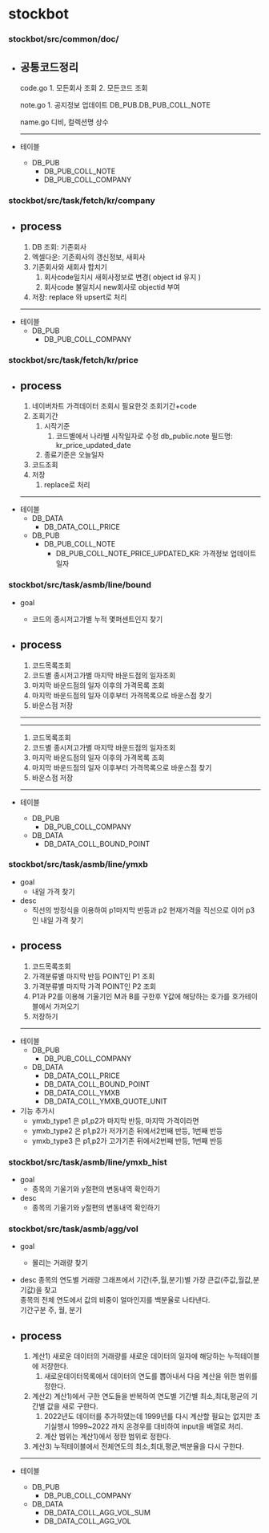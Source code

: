 # stockbot

### stockbot/src/common/doc/ 
   + 공통코드정리
      ---
      code.go
         1. 모든회사 조회
         2. 모든코드 조회

      note.go
         1. 공지정보 업데이트
            DB_PUB.DB_PUB_COLL_NOTE
      
      name.go
         디비, 컬렉션명 상수

      ---
   + 테이블
     + DB_PUB
        + DB_PUB_COLL_NOTE
        + DB_PUB_COLL_COMPANY


### stockbot/src/task/fetch/kr/company   
   + process
      ---
      1. DB 조회: 기존회사
      2. 엑셀다운: 기존회사의 갱신정보, 새회사
      3. 기존회사와 새회사 합치기
         1. 회사code일치시 새회사정보로 변경( object id 유지 ) 
         2. 회사code 불일치시 new회사로 objectid 부여 
      4. 저장: replace 와 upsert로 처리
      ---
   + 테이블
     + DB_PUB
        + DB_PUB_COLL_COMPANY

### stockbot/src/task/fetch/kr/price   
   + process
      ---
      1. 네이버차트 가격데이터 조회시 필요한것 조회기간+code
      2. 조회기간
         1. 시작기준
            1. 코드별에서 나라별 시작일자로 수정 db_public.note 필드명: kr_price_updated_date
         2. 종료기준은 오늘일자
      3. 코드조회
      4. 저장
         1. replace로 처리
      ---
   + 테이블
     + DB_DATA
        + DB_DATA_COLL_PRICE
      + DB_PUB
        + DB_PUB_COLL_NOTE
          + DB_PUB_COLL_NOTE_PRICE_UPDATED_KR: 가격정보 업데이트 일자


### stockbot/src/task/asmb/line/bound 
   + goal
     + 코드의 종시저고가별 누적 몇퍼센트인지 찾기
   + process
      ---
      1. 코드목록조회
      2. 코드별 종시저고가별 마지막 바운드점의 일자조회
      3. 마지막 바운드점의 일자 이후의 가격목록 조회
      4. 마지막 바운드점의 일자 이후부터 가격목록으로 바운스점 찾기
      5. 바운스점 저장 
     
      ---
      ---
      1. 코드목록조회
      2. 코드별 종시저고가별 마지막 바운드점의 일자조회
      3. 마지막 바운드점의 일자 이후의 가격목록 조회
      4. 마지막 바운드점의 일자 이후부터 가격목록으로 바운스점 찾기
      5. 바운스점 저장 
     
      ---      
   + 테이블
     + DB_PUB
        + DB_PUB_COLL_COMPANY
      + DB_DATA
        + DB_DATA_COLL_BOUND_POINT


### stockbot/src/task/asmb/line/ymxb 
   + goal
     + 내일 가격 찾기
   + desc  
     + 직선의 방정식을 이용하여 p1마지막 반등과 p2 현재가격을 직선으로 이어 p3인 내일 가격 찾기
   + process
      ---
      1. 코드목록조회
      2. 가격분류별 마지막 반등 POINT인 P1 조회
      3. 가격분류별 마지막 가격 POINT인 P2 조회
      4. P1과 P2를 이용해 기울기인 M과 B를 구한후 Y값에 해당하는 호가를 호가테이블에서 가져오기
      5. 저장하기
      ---      
   + 테이블
     + DB_PUB
        + DB_PUB_COLL_COMPANY
      + DB_DATA
        + DB_DATA_COLL_PRICE
        + DB_DATA_COLL_BOUND_POINT
        + DB_DATA_COLL_YMXB
        + DB_DATA_COLL_YMXB_QUOTE_UNIT
   + 기능 추가시
     + ymxb_type1 은 p1,p2가 마지막 반등, 마지막 가격이라면
     + ymxb_type2 은 p1,p2가 저가기존 뒤에서2번째 반등, 1번째 반등
     + ymxb_type3 은 p1,p2가 고가기존 뒤에서2번째 반등, 1번째 반등

### stockbot/src/task/asmb/line/ymxb_hist 
   + goal
     + 종목의 기울기와 y절편의 변동내역 확인하기
   + desc  
     + 종목의 기울기와 y절편의 변동내역 확인하기

### stockbot/src/task/asmb/agg/vol 
   + goal
     + 몰리는 거래량 찾기
   + desc
      종목의 연도별 거래량 그래프에서 기간(주,월,분기)별 가장 큰값(주값,월값,분기값)을 찾고   
      종목의 전체 연도에서 값의 비중이 얼마인지를 백분율로 나타낸다.  
      기간구분 주, 월, 분기
   + process
      ---
       1. 계산1) 새로운 데이터의 거래량를 새로운 데이터의 일자에 해당하는 누적테이블에 저장한다.
          1. 새로운데이터목록에서 데이터의 연도를 뽑아내서 다음 계산을 위한 범위를 정한다.
       2. 계산2) 계산1)에서 구한 연도들을 반복하여 연도별 기간별 최소,최대,평균의 기간별 값을 새로 구한다.
          1. 2022년도 데이터를 추가하였는데 1999년를 다시 계산할 필요는 없지만 초기실행시 1999~2022 까지 온경우를 대비하여 input을 배열로 처리. 
          2. 계산 범위는 계산1)에서 정한 범위로 정한다.
       3. 계산3) 누적테이블에서 전체연도의 최소,최대,평균,백분율을 다시 구한다.
                  
        
      ---      
   + 테이블
     + DB_PUB
        + DB_PUB_COLL_COMPANY
      + DB_DATA
        + DB_DATA_COLL_AGG_VOL_SUM
        + DB_DATA_COLL_AGG_VOL
